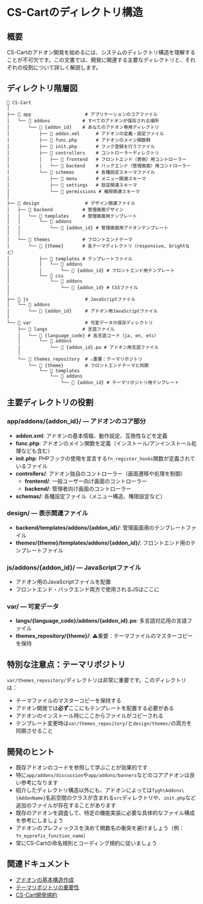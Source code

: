 # CS-Cartのディレクトリ構造

## 概要

CS-Cartのアドオン開発を始めるには、システムのディレクトリ構造を理解することが不可欠です。この文書では、開発に関連する主要なディレクトリと、それぞれの役割について詳しく解説します。

## ディレクトリ階層図

```
📁 CS-Cart
│
├── 📁 app                    # アプリケーションのコアファイル
│   └── 📁 addons            # すべてのアドオンが保存される場所
│       └── 📁 {addon_id}    # あなたのアドオン専用ディレクトリ
│           ├── 📄 addon.xml      # アドオンの定義・設定ファイル
│           ├── 📄 func.php       # アドオンのメイン関数群
│           ├── 📄 init.php       # フック登録を行うファイル
│           ├── 📁 controllers    # コントローラーディレクトリ
│           │   ├── 📁 frontend   # フロントエンド（表側）用コントローラー
│           │   └── 📁 backend    # バックエンド（管理画面）用コントローラー
│           └── 📁 schemas        # 各種設定スキーマファイル
│               ├── 📁 menu       # メニュー関連スキーマ
│               ├── 📁 settings   # 設定関連スキーマ
│               └── 📁 permissions # 権限関連スキーマ
│
├── 📁 design                 # デザイン関連ファイル
│   ├── 📁 backend           # 管理画面デザイン
│   │   └── 📁 templates     # 管理画面用テンプレート
│   │       └── 📁 addons    
│   │           └── 📁 {addon_id} # 管理画面用アドオンテンプレート
│   │
│   └── 📁 themes            # フロントエンドテーマ
│       └── 📁 {theme}       # 各テーマディレクトリ（responsive, brightなど）
│           ├── 📁 templates # テンプレートファイル
│           │   └── 📁 addons
│           │       └── 📁 {addon_id} # フロントエンド用テンプレート
│           └── 📁 css
│               └── 📁 addons
│                   └── 📁 {addon_id} # CSSファイル
│
├── 📁 js                     # JavaScriptファイル
│   └── 📁 addons
│       └── 📁 {addon_id}     # アドオン用JavaScriptファイル
│
└── 📁 var                    # 可変データの保存ディレクトリ
    ├── 📁 langs             # 言語ファイル
    │   └── 📁 {language_code} # 各言語コード（ja, en, etc）
    │       └── 📁 addons
    │           └── 📄 {addon_id}.po # アドオン用言語ファイル
    │
    └── 📁 themes_repository  # ⚠️重要：テーマリポジトリ
        └── 📁 {theme}        # フロントエンドテーマと同期
            └── 📁 templates
                └── 📁 addons
                    └── 📁 {addon_id} # テーマリポジトリ用テンプレート
```

## 主要ディレクトリの役割

### app/addons/{addon_id}/ — アドオンのコア部分

- **addon.xml**: アドオンの基本情報、動作設定、互換性などを定義
- **func.php**: アドオンのメイン関数を定義（インストール/アンインストール処理なども含む）
- **init.php**: PHPフックの使用を宣言する`fn_register_hooks`関数が定義されているファイル
- **controllers/**: アドオン独自のコントローラー（画面遷移や処理を制御）
  - **frontend/**: 一般ユーザー向け画面のコントローラー
  - **backend/**: 管理者向け画面のコントローラー
- **schemas/**: 各種設定ファイル（メニュー構造、権限設定など）

### design/ — 表示関連ファイル

- **backend/templates/addons/{addon_id}/**: 管理画面用のテンプレートファイル
- **themes/{theme}/templates/addons/{addon_id}/**: フロントエンド用のテンプレートファイル

### js/addons/{addon_id}/ — JavaScriptファイル

- アドオン用のJavaScriptファイルを配置
- フロントエンド・バックエンド両方で使用されるJSはここに

### var/ — 可変データ

- **langs/{language_code}/addons/{addon_id}.po**: 多言語対応用の言語ファイル
- **themes_repository/{theme}/**: ⚠️重要：テーマファイルのマスターコピーを保持

## 特別な注意点：テーマリポジトリ

`var/themes_repository/`ディレクトリは非常に重要です。このディレクトリは：

- テーマファイルのマスターコピーを保持する
- アドオン開発では**必ず**ここにもテンプレートを配置する必要がある
- アドオンのインストール時にここからファイルがコピーされる
- テンプレート変更時は`var/themes_repository/`と`design/themes/`の両方を同期させること

## 開発のヒント

- 既存アドオンのコードを参照して学ぶことが効果的です
- 特に`app/addons/discussion`や`app/addons/banners`などのコアアドオンは良い参考になります
- 紹介したディレクトリ構造以外にも、アドオンによっては`Tygh\Addons\{AddonName}`名前空間のクラスが含まれる`src`ディレクトリや、`init.php`など追加のファイルが存在することがあります
- 既存のアドオンを調査して、特定の機能実装に必要な具体的なファイル構成を参考にしましょう
- アドオンのプレフィックスを決めて関数名の衝突を避けましょう（例：`fn_myprefix_function_name`）
- 常にCS-Cartの命名規則とコーディング規約に従いましょう

## 関連ドキュメント

- [アドオンの基本構造作成](cs-cart-addon-structure.md)
- [テーマリポジトリの重要性](cs-cart-theme-repository.md)
- [CS-Cart開発規約](cs-cart-rules.md)
